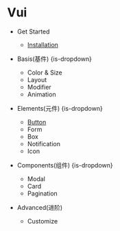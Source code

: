 # Vui

* Get Started
  * [Installation](/)

* Basis(基件) {is-dropdown}
  * Color & Size
  * Layout
  * Modifier
  * Animation

* Elements(元件) {is-dropdown}
  * [Button](elements/buttons.md)
  * Form
  * Box
  * Notification
  * Icon

* Components(组件) {is-dropdown}
  * Modal
  * Card
  * Pagination

* Advanced(进阶)
  * Customize

<style lang="scss">
  @import "~root/scss/sav-vui.scss";
</style>